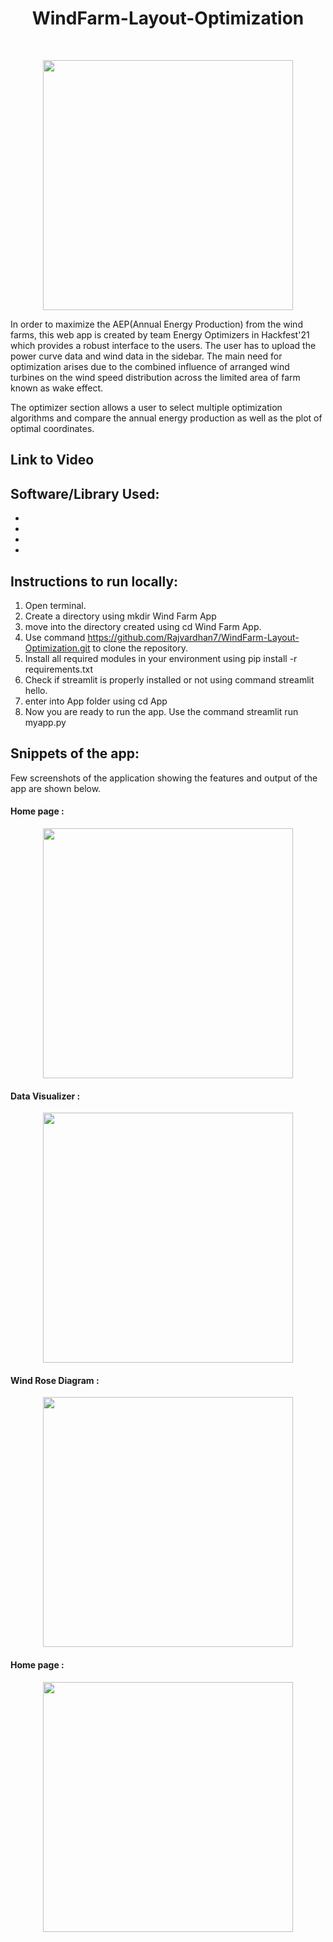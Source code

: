 <h1 align="center"> WindFarm-Layout-Optimization</h1> <br>
<p align="center">
<img src = "#" height="400px"/>
</p>
In order to maximize the AEP(Annual Energy Production) from the wind farms, this web app is created by team Energy Optimizers in Hackfest'21 which provides a robust interface to the users. The user has to upload the power curve data and wind data in the sidebar. The main need for optimization arises due to the combined influence of arranged wind turbines on the wind speed distribution across the limited area of farm known as wake effect. 

The optimizer section allows a user to select multiple optimization algorithms and compare the annual energy production as well as the plot of optimal coordinates.

## Link to Video

## Software/Library Used:
-
-
-
-

## Instructions to run locally:

  1. Open terminal.
  2. Create a directory using mkdir Wind Farm App
  3. move into the directory created using cd Wind Farm App.
  4. Use command https://github.com/Rajvardhan7/WindFarm-Layout-Optimization.git   to clone the repository.
  5. Install all required modules in your environment using pip install -r requirements.txt
  6. Check if streamlit is properly installed or not using command streamlit hello.
  7. enter into App folder using cd App
  8. Now you are ready to run the app. Use the command streamlit run myapp.py


## Snippets of the app:
Few screenshots of the application showing the features and output of the app are shown below.

<h4>Home page :</h4>
<p align="center">
<img src = "#" height="400px"/>
</p>
<h4>Data Visualizer :</h4>
<p align="center">
<img src = "#" height="400px"/>
</p>
<h4>Wind Rose Diagram :</h4>
<p align="center">
<img src = "#" height="400px"/>
</p>
<h4>Home page :</h4>
<p align="center">
<img src = "#" height="400px"/>
</p>
